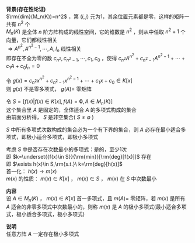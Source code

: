 **背景(存在性论证)**    
 $\rm{dim}(M_n(K))=n^2$ ，第 $(i,j)$ 元为1，其余位置元素都是零，这样的矩阵一共有 $n^2$ 个    
 $M_n(K)$ 是全体 $n$ 阶方阵构成的线性空间，它的维数是 $n^2$ ，则从中任取 $n^2+1$ 个向量，它们都线性相关    
 $\Rightarrow A^{n^2},A^{n^2-1},\cdots,A,I_n$ 线性相关    
即存在不全为零的数 $c_{n^2},c_{n^2-1},\cdots,c_1,c_0$ ，使得 $c_{n^2}A^{n^2}+    
c_{n^2-1}A^{n^2-1}+\cdots+c_1A+c_0I_n=0$     
    
令 $g(x)=c_{n^2}x^{n^2}+    
c_{n^2-1}x^{n^2-1}+\cdots+c_1x+c_0\in K[x]$     
则 $g(x)$ 不是零多项式， $g(A)=$ 零矩阵    
    
令 $S=[f(x)|f(x)\in K[x],f(A)=\mathbf0,A\in M_n(K)]$     
这个集合里 $A$ 是固定的，全体适合 $A$ 的多项式构成的集合    
由前面分析得， $S$ 是非空集合( $S\neq\emptyset$ )    
    
 $S$ 中所有多项式次数构成的集合必为一个有下界的集合，则 $A$ 必存在最小适合多项式，即极小适合多项式，即极小多项式    
    
考虑 $S$ 中是否存在次数最小的多项式：是的，至少1次    
即 $k=\underset{{f(x)\in S}}{\rm{min}}[\rm{deg}[f(x)]]$ 存在    
即 $\exists h(x)\in S,\rm{s.t.}\ k=\rm{deg}[h(x)]$     
首一化： $h(x)\to m(x)$     
 $m(x)$ 的性质： $m(x)\in K[x]$ ， $m(x)\in S$ ， $m(x)$ 在 $S$ 中次数最小    
    
**内容**    
设 $A\in M_n(K)$ ， $m(x)\in K[x]$ 首一多项式，且 $m(A)=$ 零矩阵，若 $m(x)$ 是所有 $A$ 适合的非零多项式中次数最小的，则称 $m(x)$ 是 $A$ 的极小多项式(最小适合多项式，极小适合多项式，极小多项式)    
    
**说明**    
任意方阵 $A$ 一定存在极小多项式    
